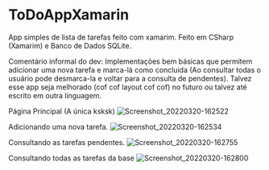 # ToDoAppXamarin
App simples de lista de tarefas feito com xamarim.
Feito em CSharp (Xamarim) e Banco de Dados SQLite.

Comentário informal do dev: Implementações bem básicas que permitem adicionar uma nova tarefa e marca-lá como concluida (Ao consultar todas o usuário pode desmarca-la e voltar para a consulta de pendentes).
Talvez esse app seja melhorado (cof cof layout cof cof) no futuro ou talvez até escrito em outra linguagem.

Página Principal (A única ksksk) ![Screenshot_20220320-162522](https://user-images.githubusercontent.com/81589945/159180053-69c02ded-9347-4366-95ed-8f8bfb4a52db.jpg)

Adicionando uma nova tarefa. ![Screenshot_20220320-162534](https://user-images.githubusercontent.com/81589945/159180057-3a365e75-eb4b-4926-961a-4f5fa87aec6d.jpg)

Consultando as tarefas pendentes.
![Screenshot_20220320-162755](https://user-images.githubusercontent.com/81589945/159180061-a2fc3bac-b211-49be-b8a8-766e0cfdb518.jpg)

Consultando todas as tarefas da base
![Screenshot_20220320-162800](https://user-images.githubusercontent.com/81589945/159180063-59b03cc9-5644-4f4c-aa26-3a0797b25ead.jpg)
